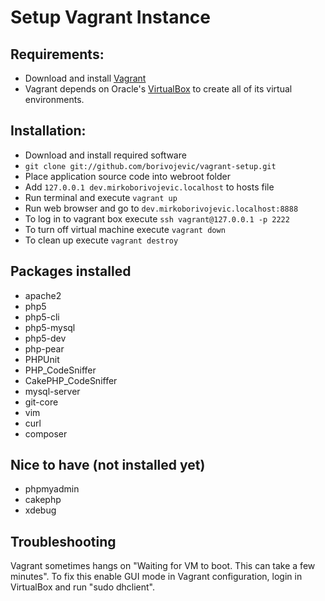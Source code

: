 Setup Vagrant Instance
=======================

Requirements:
---------------
- Download and install [Vagrant][]
- Vagrant depends on Oracle's [VirtualBox][] to create all of its virtual environments.

Installation:
---------------
- Download and install required software
- `git clone git://github.com/borivojevic/vagrant-setup.git`
- Place application source code into webroot folder
- Add `127.0.0.1 dev.mirkoborivojevic.localhost` to hosts file
- Run terminal and execute `vagrant up`
- Run web browser and go to `dev.mirkoborivojevic.localhost:8888`
- To log in to vagrant box execute `ssh vagrant@127.0.0.1 -p 2222`
- To turn off virtual machine execute `vagrant down`
- To clean up execute `vagrant destroy`

Packages installed
-------------------
- apache2
- php5
- php5-cli
- php5-mysql
- php5-dev
- php-pear
 - PHPUnit
 - PHP_CodeSniffer
 - CakePHP_CodeSniffer
- mysql-server
- git-core
- vim
- curl
- composer


Nice to have (not installed yet)
--------------------------------
- phpmyadmin
- cakephp
- xdebug

[Vagrant]: http://downloads.vagrantup.com/tags/v1.0.3
[VirtualBox]: http://www.virtualbox.org/wiki/Downloads

Troubleshooting
---------------

Vagrant sometimes hangs on "Waiting for VM to boot. This can take a few minutes". To fix this enable GUI mode in Vagrant configuration, login in VirtualBox and run "sudo dhclient".
